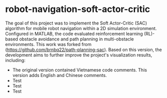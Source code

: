 # robot-navigation-soft-actor-critic

The goal of this project was to implement the Soft Actor-Critic (SAC) algorithm for mobile robot navigation within a 2D simulation environment. Configured in MATLAB, the code evaluated reinforcement learning (RL)-based obstacle avoidance and path planning in multi-obstacle environments. This work was forked from (https://github.com/brnbq22/path-planning-sac). Based on this version, the development aims to further improve the project's visualization results, including:

- The original version contained Vietnamese code comments. This version adds English and Chinese comments.
- Test
- Test
- Test

